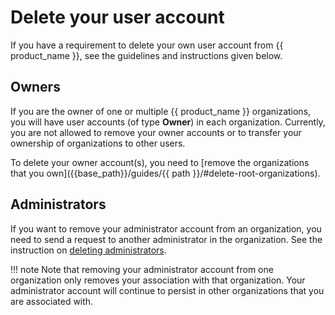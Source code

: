 # Delete your user account

If you have a requirement to delete your own user account from {{ product_name }}, see the guidelines and instructions given below.

## Owners

If you are the owner of one or multiple {{ product_name }} organizations, you will have user accounts (of type **Owner**) in each organization. Currently, you are not allowed to remove your owner accounts or to transfer your ownership of organizations to other users.

To delete your owner account(s), you need to [remove the organizations that you own]({{base_path}}/guides/{{ path }}/#delete-root-organizations).

## Administrators

If you want to remove your administrator account from an organization, you need to send a request to another 
administrator in the organization. See the instruction on [deleting administrators]({{base_path}}/guides/users/manage-administrators/#delete-an-administrator).

!!! note
    Note that removing your administrator account from one organization only removes your association with that organization. Your administrator account will continue to persist in other organizations that you are associated with.
